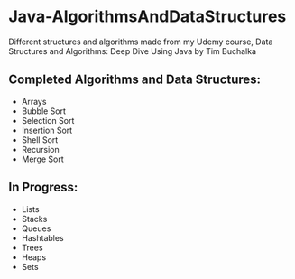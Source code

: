 # Java-AlgorithmsAndDataStructures
Different structures and algorithms made from my Udemy course, Data Structures and Algorithms: Deep Dive Using Java by Tim Buchalka

## Completed Algorithms and Data Structures:
- Arrays
- Bubble Sort
- Selection Sort
- Insertion Sort
- Shell Sort
- Recursion
- Merge Sort

## In Progress:
- Lists
- Stacks
- Queues
- Hashtables
- Trees
- Heaps
- Sets
